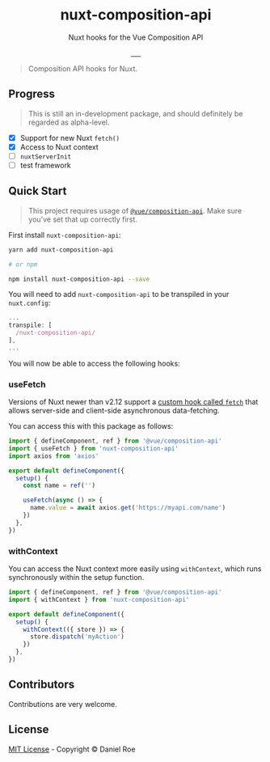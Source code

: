 <h1 align="center">nuxt-composition-api</h1>
<p align="center">Nuxt hooks for the Vue Composition API</p>

<p align="center">
<a href="https://npmjs.com/package/nuxt-composition-api">
    <img alt="" src="https://img.shields.io/npm/v/nuxt-composition-api/latest.svg?style=flat-square">
</a>
<a href="https://bundlephobia.com/result?p=nuxt-composition-api">
    <img alt="" src="https://img.shields.io/bundlephobia/minzip/nuxt-composition-api?style=flat-square">
</a>
<a href="https://npmjs.com/package/nuxt-composition-api">
    <img alt="" src="https://img.shields.io/npm/dt/nuxt-composition-api.svg?style=flat-square">
</a>
<a href="https://lgtm.com/projects/g/danielroe/nuxt-composition-api">
    <img alt="" src="https://img.shields.io/lgtm/alerts/github/danielroe/nuxt-composition-api?style=flat-square">
</a>
<a href="https://lgtm.com/projects/g/danielroe/nuxt-composition-api">
    <img alt="" src="https://img.shields.io/lgtm/grade/javascript/github/danielroe/nuxt-composition-api?style=flat-square">
</a>
<a href="https://david-dm.org/danielroe/nuxt-composition-api">
    <img alt="" src="https://img.shields.io/david/danielroe/nuxt-composition-api.svg?style=flat-square">
</a>
</p>

> Composition API hooks for Nuxt.

## Progress

> This is still an in-development package, and should definitely be regarded as alpha-level.

- [x] Support for new Nuxt `fetch()`
- [x] Access to Nuxt context
- [ ] `nuxtServerInit`
- [ ] test framework

## Quick Start

> This project requires usage of [`@vue/composition-api`](https://github.com/vuejs/composition-api). Make sure you've set that up correctly first.

First install `nuxt-composition-api`:

```bash
yarn add nuxt-composition-api

# or npm

npm install nuxt-composition-api --save
```

You will need to add `nuxt-composition-api` to be transpiled in your `nuxt.config`:

```ts
...
transpile: [
  /nuxt-composition-api/
],
...
```

You will now be able to access the following hooks:

### useFetch

Versions of Nuxt newer than v2.12 support a [custom hook called `fetch`](https://nuxtjs.org/api/pages-fetch/) that allows server-side and client-side asynchronous data-fetching.

You can access this with this package as follows:

```ts
import { defineComponent, ref } from '@vue/composition-api'
import { useFetch } from 'nuxt-composition-api'
import axios from 'axios'

export default defineComponent({
  setup() {
    const name = ref('')

    useFetch(async () => {
      name.value = await axios.get('https://myapi.com/name')
    })
  },
})
```

### withContext

You can access the Nuxt context more easily using `withContext`, which runs synchronously within the setup function.

```ts
import { defineComponent, ref } from '@vue/composition-api'
import { withContext } from 'nuxt-composition-api'

export default defineComponent({
  setup() {
    withContext(({ store }) => {
      store.dispatch('myAction')
    })
  },
})
```

## Contributors

Contributions are very welcome.

## License

[MIT License](./LICENSE) - Copyright &copy; Daniel Roe
